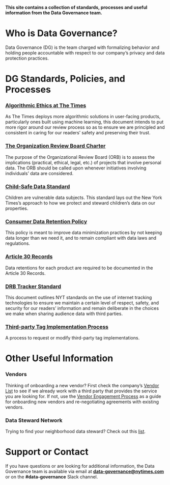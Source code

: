 **This site contains a collection of standards, processes and useful information from the Data Governance team.**

# Who is Data Governance?

Data Governance (DG) is the team charged with formalizing behavior and holding people accountable with respect to our company’s privacy and data protection practices. 

# DG Standards, Policies, and Processes

### [Algorithmic Ethics at The Times](https://docs.google.com/document/d/1rLfWvcZzvqAWQDVtOmd_Oj_7-DJC8Rv-S-XvRRuqlfw/edit?usp=sharing)
As The Times deploys more algorithmic solutions in user-facing products, particularly ones built using machine learning, this document intends to put more rigor around our review process so as to ensure we are principled and consistent in caring for our readers’ safety and preserving their trust.


### [The Organization Review Board Charter](https://docs.google.com/document/d/1bJpdZreKyIeyiIG1q15G6Qw1b7iU3q7gmZjnze4oOOc/edit?usp=sharing)
The purpose of the Organizational Review Board (ORB) is to assess the implications (practical, ethical, legal, etc.) of projects that involve personal data. The ORB should be called upon whenever initiatives involving individuals’ data are considered.


### [Child-Safe Data Standard](https://docs.google.com/document/d/17KkeafTa39P8kQc0UJaceR1EOjDnGri39x5l72hmtaQ/edit?usp=sharing)
Children are vulnerable data subjects. This standard lays out the New York Times’s approach to how we protect and steward children’s data on our properties.

### [Consumer Data Retention Policy](https://docs.google.com/document/d/1ppKHWN5-iMSqMPgpdPM4Sf20FkVd0flh8gsoN4Jmq-I/edit?usp=sharing)
This policy is meant to improve data minimization practices by not keeping data longer than we need it, and to remain compliant with data laws and  regulations. 

### [Article 30 Records](https://nyt-datagov-dev.appspot.com/art30/)
Data retentions for each product are required to be documented in the Article 30 Records.

### [DRB Tracker Standard](https://docs.google.com/document/d/1aIF1w4H2FYHzbfigDSPoL-u1-Uqn4-YJLOUoeH9GLek/edit?usp=sharing)
This document outlines NYT standards on the use of internet tracking technologies to ensure we maintain a certain level of respect, safety, and security for our readers’ information and remain deliberate in the choices we make when sharing audience data with third parties.

### [Third-party Tag Implementation Process](https://docs.google.com/document/d/1o2sjPGsH2hglPsCcJTey6Jo6hwZ3_m0jJpu8m5cVrCM/edit?usp=sharing)
A process to request or modify third-party tag implementations.



# Other Useful Information
### Vendors
Thinking of onboarding a new vendor? First check the company’s [Vendor List](https://nytimes.service-now.com/bytes?id=nyt_vendors) to see if we already work with a third party that provides the service you are looking for. If not, use the [Vendor Engagement Process](https://docs.google.com/document/d/1QyrZ4K9RvBSL07fuFy6T9t8EiWvln6Fujhfh-4MMXn4/edit?usp=sharing) as a guide for onboarding new vendors and re-negotiating agreements with existing vendors.

### Data Steward Network 
Trying to find your neighborhood data steward? Check out this [list](https://docs.google.com/document/d/1zTJJH_x1R8hLeQibpBpV4vkXKmgkohddHA6Rv7kMnSk/edit?usp=sharing).


# Support or Contact

If you have questions or are looking for additional information, the Data Governance team is available via email at **data-governance@nytimes.com** or on the **#data-governance** Slack channel.
